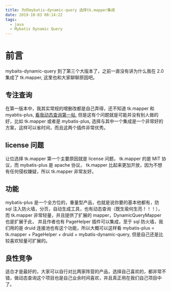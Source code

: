 ```yaml
---
title: 为何mybatis-dynamic-query 选择tk.mapper集成
date: 2019-10-03 08:14:22
tags:
  - java
  - Mybatis Dynamic Query
---
```


# 前言

mybaits-dynamic-query 到了第三个大版本了，之前一直没有讲为什么我在 2.0 集成了 tk.mapper, 这里也和大家聊聊原因吧。

## 专注查询

在第一版本中，我其实常规的增删改都是自己弄得，还不知道 tk.mapper 和 myabtis-plus, [看我动态查询第一帖](https://www.cnblogs.com/wz2cool/p/7268428.html), 但是这有个问题就是可能并没有别人做的好，比如 tk.mapper 或者是 mybatis-plus, 选择与其中一个集成是一个非常好的方案，这样可以省时间，而且这两个插件非常优秀。

## license 问题

让位选择 tk.mapper 第一个主要原因就是 license 问题， tk.mapper 的是 MIT 协议，而 mybatis-plus 是 apache 协议， tk.mapper 比起来更加开放，因为不想有任何侵权嫌疑，所以 tk.mapper 非常友好。

## 功能

mybatis-plus 是一个全方位的，重量型产品，也就是说你要的基本他都有，防 sql 注入防火墙，分页，自动生成工具，也有动态查询（既生瑜何生亮！！！），而 tk.mapper 非常轻量，并且提供了扩展的 mapper，DynamicQueryMapper 也是扩展于此， 并且作者也有 PageHelper 插件可以集成，至于 sql 防火墙，我们用的是 druid 连接池也有这个功能，所以大概可以这样看 mybatis-plus = tk.mapper + PageHelper + druid + mybatis-dynamic-query, 但是自己还是比较喜欢轻量可扩展的。

## 良性竞争

适合才是最好的，大家可以自行对比两家阵营的产品，选择自己喜欢的，都非常不错，做动态查询这个项目也是自己业余时间喜欢，并且真正用在我们自己项目中了。
